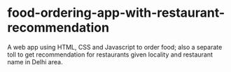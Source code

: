 # food-ordering-app-with-restaurant-recommendation
A web app using HTML, CSS and Javascript to order food; also a separate toll to get recommendation for restaurants given locality and restaurant name in Delhi area.
